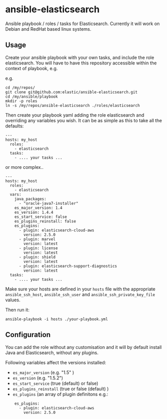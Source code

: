 # ansible-elasticsearch

Ansible playbook / roles / tasks for Elasticsearch.  Currently it will work on Debian and RedHat based linux systems.

## Usage

Create your ansible playbook with your own tasks, and include the role elasticsearch.
You will have to have this repository accessible within the context of playbook, e.g.

e.g. 

```
cd /my/repos/
git clone git@github.com:elastic/ansible-elasticsearch.git
cd /my/ansible/playbook
mkdir -p roles
ln -s /my/repos/ansible-elasticsearch ./roles/elasticsearch
```

Then create your playbook yaml adding the role elasticsearch and overriding any variables you wish.  It can be as simple as this to take all the defaults:


```
---
hosts: my_host
  roles:
    - elasticsearch
  tasks:
    - .... your tasks ...
```

or more complex..


```
---
hosts: my_host
  roles:
    - elasticsearch
  vars:
    java_packages:
      - "oracle-java7-installer"
    es_major_version: 1.4
    es_version: 1.4.4
    es_start_service: false
    es_plugins_reinstall: false
    es_plugins:
      - plugin: elasticsearch-cloud-aws
        version: 2.5.0
      - plugin: marvel
        version: latest
      - plugin: license
        version: latest
      - plugin: shield
        version: latest
      - plugin: elasticsearch-support-diagnostics
        version: latest
  tasks:
    - .... your tasks ...
```

Make sure your hosts are defined in your ```hosts``` file with the appropriate ```ansible_ssh_host```,  ```ansible_ssh_user``` and ```ansible_ssh_private_key_file``` values.

Then run it:

```
ansible-playbook -i hosts ./your-playbook.yml
```

## Configuration
You can add the role without any customisation and it will by default install Java and Elasticsearch, without any plugins.

Following variables affect the versions installed:

* ```es_major_version``` (e.g. "1.5" )
* ```es_version``` (e.g. "1.5.2")
* ```es_start_service``` (true (default) or false)
* ```es_plugins_reinstall``` (true or false (default) )
* ```es_plugins``` (an array of plugin definitons e.g.:

```
    es_plugins:
      - plugin: elasticsearch-cloud-aws
        version: 2.5.0
 ```

